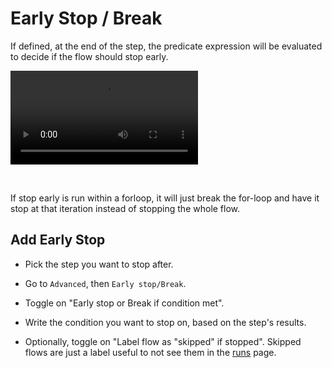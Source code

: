 # Early Stop / Break

If defined, at the end of the step, the predicate expression will be evaluated to decide if the flow should stop early.

<video
    className="border-2 rounded-xl object-cover w-full h-full dark:border-gray-800"
    autoPlay
    loop
    controls
    id="main-video"
    src="/videos/early_stop.mp4"
/>

<br/>

If stop early is run within a forloop, it will just break the for-loop and have it stop at that iteration instead of stopping the whole flow.

## Add Early Stop

- Pick the step you want to stop after.

- Go to `Advanced`, then `Early stop/Break`.

- Toggle on "Early stop or Break if condition met".

- Write the condition you want to stop on, based on the step's results.

- Optionally, toggle on "Label flow as "skipped" if stopped". Skipped flows are just a label useful to not see them in the [runs](../core_concepts/5_monitor_past_and_future_runs/index.md) page.
